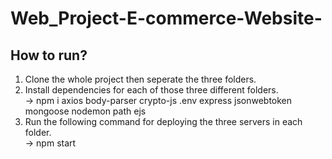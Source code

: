 # Web_Project-E-commerce-Website-

## How to run?
1. Clone the whole project then seperate the three folders. <br/>
2. Install dependencies for each of those three different folders.<br/>
-> npm i axios body-parser crypto-js .env express jsonwebtoken mongoose nodemon path ejs<br/>
3. Run the following command for deploying the three servers in each folder.<br/>
-> npm start
